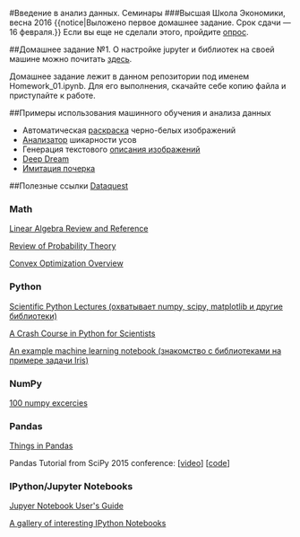 #Введение в анализ данных. Семинары
###Высшая Школа Экономики, весна 2016
{{notice|Выложено первое домашнее задание. Срок сдачи — 16 февраля.}}
Если вы еще не сделали этого, пройдите <a href="http://goo.gl/forms/EpBjdfWbZU" title="for_the_data">опрос</a>.

##Домашнее задание №1.
О настройке jupyter и библиотек на своей машине можно почитать <a href="http://www.machinelearning.ru/wiki/images/1/10/MMP_Praktikum_317_2014a_Python.pdf" title="conda">здесь</a>.

Домашнее задание лежит в данном репозитории под именем Homework_01.ipynb. Для его выполнения, скачайте себе копию файла и приступайте к работе.

##Примеры использования машинного обучения и анализа данных
* Автоматическая <a href="http://tinyclouds.org/colorize/" title="color">раскраска</a> черно-белых изображений
* <a href=https://www.mymoustache.net title="moust">Анализатор</a> шикарности усов
* Генерация текстового <a href=http://cs.stanford.edu/people/karpathy/deepimagesent/ title="descibe">описания изображений</a>
* <a href=http://deepdreamgenerator.com/ title="deep">Deep Dream
* <a href=http://www.cs.toronto.edu/~graves/handwriting.cgi title="handwr">Имитация почерка</a>

##Полезные ссылки
<a href=https://www.dataquest.io/ title="peasy">Dataquest</a>

### Math

[Linear Algebra Review and Reference](http://cs229.stanford.edu/section/cs229-linalg.pdf)

[Review of Probability Theory](http://cs229.stanford.edu/section/cs229-prob.pdf)

[Convex Optimization Overview](http://cs229.stanford.edu/section/cs229-cvxopt.pdf)

### Python

[Scientific Python Lectures (охватывает numpy, scipy, matplotlib и другие библиотеки)](https://github.com/jrjohansson/scientific-python-lectures)

[A Crash Course in Python for Scientists](http://nbviewer.ipython.org/gist/rpmuller/5920182)

[An example machine learning notebook (знакомство с библиотеками на примере задачи Iris)](http://nbviewer.ipython.org/github/rhiever/Data-Analysis-and-Machine-Learning-Projects/blob/master/example-data-science-notebook/Example%20Machine%20Learning%20Notebook.ipynb)

### NumPy

[100 numpy excercies](http://www.labri.fr/perso/nrougier/teaching/numpy.100/)

### Pandas

[Things in Pandas](http://nbviewer.ipython.org/github/rasbt/python_reference/blob/master/tutorials/things_in_pandas.ipynb)

Pandas Tutorial from SciPy 2015 conference: [[video](https://youtu.be/0CFFTJUZ2dc?list=PLYx7XA2nY5Gcpabmu61kKcToLz0FapmHu)] [[code](https://github.com/jonathanrocher/pandas_tutorial)]



### IPython/Jupyter Notebooks

[Jupyer Notebook User's Guide](http://jupyter.cs.brynmawr.edu/hub/dblank/public/Jupyter%20Notebook%20Users%20Manual.ipynb)

[A gallery of interesting IPython Notebooks](https://github.com/ipython/ipython/wiki/A-gallery-of-interesting-IPython-Notebooks)
